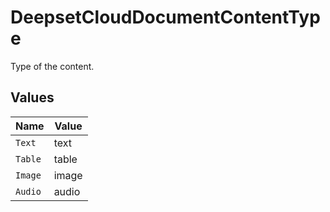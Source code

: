 # DeepsetCloudDocumentContentType

Type of the content.


## Values

| Name    | Value   |
| ------- | ------- |
| `Text`  | text    |
| `Table` | table   |
| `Image` | image   |
| `Audio` | audio   |